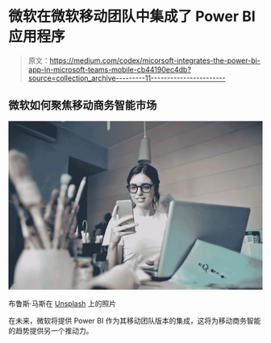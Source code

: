 # 微软在微软移动团队中集成了 Power BI 应用程序

> 原文：<https://medium.com/codex/micorsoft-integrates-the-power-bi-app-in-microsoft-teams-mobile-cb44190ec4db?source=collection_archive---------11----------------------->

## 微软如何聚焦移动商务智能市场

![](img/225de7a9897afadaa657fcdd5a032f94.png)

布鲁斯·马斯在 [Unsplash](https://unsplash.com/s/photos/mobile?utm_source=unsplash&utm_medium=referral&utm_content=creditCopyText) 上的照片

在未来，微软将提供 Power BI 作为其移动团队版本的集成，这将为移动商务智能的趋势提供另一个推动力。